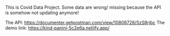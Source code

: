 This is Covid Data Project.
Some data are wrong/ missing because the API is somehow not updating anymore!

The API: https://documenter.getpostman.com/view/10808728/SzS8rjbc
The demo link: https://kind-panini-5c2e6a.netlify.app/
